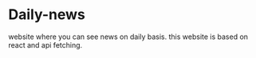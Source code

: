 # Daily-news
website where you can  see news on daily basis.
this website is based on react and api fetching.
